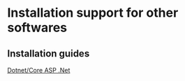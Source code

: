 # Installation support for other softwares

## Installation guides
[Dotnet/Core ASP .Net](https://learn.microsoft.com/en-gb/dotnet/core/install/linux-ubuntu-2204)
